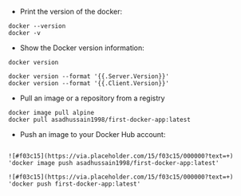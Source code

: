 - Print the version of the docker:
```
docker --version
docker -v
```
- Show the Docker version information:
```
docker version

docker version --format '{{.Server.Version}}'
docker version --format '{{.Client.Version}}'
```
- Pull an image or a repository from a registry
```
docker image pull alpine
docker pull asadhussain1998/first-docker-app:latest
```
- Push an image to your Docker Hub account:
```

![#f03c15](https://via.placeholder.com/15/f03c15/000000?text=+) 'docker image push asadhussain1998/first-docker-app:latest'

![#f03c15](https://via.placeholder.com/15/f03c15/000000?text=+) 'docker push first-docker-app:latest'
```
